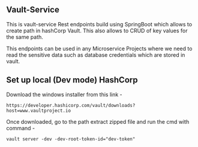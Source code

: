 ## Vault-Service

This is vault-service Rest endpoints build using SpringBoot which allows to create path in hashCorp Vault. This also allows to CRUD of key values for the same path.

This endpoints can be used in any Microservice Projects where we need to read the sensitive data such as database credentials which are stored in vault.

## Set up local (Dev mode) HashCorp 

Download the windows installer from this link - 

```
https://developer.hashicorp.com/vault/downloads?host=www.vaultproject.io
```

Once downloaded, go to the path extract zipped file and run the cmd with command -

```
vault server -dev -dev-root-token-id="dev-token"
```



